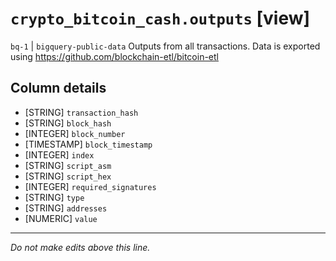 # `crypto_bitcoin_cash.outputs` [view]
`bq-1` | `bigquery-public-data`
Outputs from all transactions.
Data is exported using https://github.com/blockchain-etl/bitcoin-etl

## Column details
* [STRING]    `transaction_hash`
* [STRING]    `block_hash`
* [INTEGER]   `block_number`
* [TIMESTAMP] `block_timestamp`
* [INTEGER]   `index`
* [STRING]    `script_asm`
* [STRING]    `script_hex`
* [INTEGER]   `required_signatures`
* [STRING]    `type`
* [STRING]    `addresses`
* [NUMERIC]   `value`

-------------------------------------------------------------------------------
*Do not make edits above this line.*

